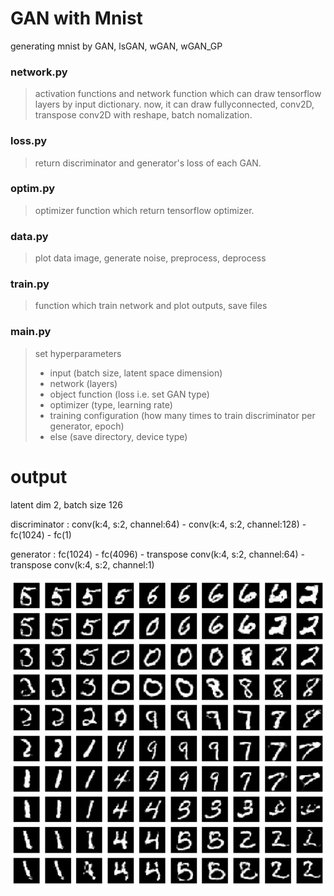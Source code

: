 # GAN with Mnist
generating mnist by GAN, lsGAN, wGAN, wGAN_GP

### network.py
>activation functions and network function which can draw tensorflow layers by input dictionary.  now, it can draw fullyconnected, conv2D, transpose conv2D with reshape, batch nomalization.

### loss.py
>return discriminator and generator's loss of each GAN. 

### optim.py
>optimizer function which return tensorflow optimizer.

### data.py
>plot data image, generate noise, preprocess, deprocess

### train.py
>function which train network and plot outputs, save files

### main.py
>set hyperparameters
>- input (batch size, latent space dimension)
>- network (layers)
>- object function (loss i.e. set GAN type)
>- optimizer (type, learning rate)
>- training configuration (how many times to train discriminator per generator, epoch)
>- else (save directory, device type)

# output
latent dim 2, batch size 126

discriminator : conv(k:4, s:2, channel:64) - conv(k:4, s:2, channel:128) - fc(1024) - fc(1)

generator : fc(1024) - fc(4096) - transpose conv(k:4, s:2, channel:64) - transpose conv(k:4, s:2, channel:1)

![Alt text](latent_dim_2_batch_126_gan.JPG)
